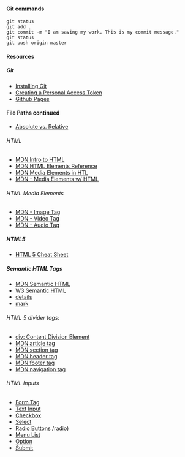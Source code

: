 #### Git commands
```
git status
git add .
git commit -m "I am saving my work. This is my commit message."
git status
git push origin master
```


#### Resources
##### Git
* [Installing Git](https://git-scm.com/downloads)
* [Creating a Personal Access Token](https://docs.github.com/en/github/authenticating-to-github/keeping-your-account-and-data-secure/creating-a-personal-access-token)
* [Github Pages](https://pages.github.com/)

#### File Paths continued
* [Absolute vs. Relative](https://www.coffeecup.com/help/articles/absolute-vs-relative-pathslinks/)


###### HTML
* [MDN Intro to HTML](https://developer.mozilla.org/en-US/docs/Learn/HTML/Introduction_to_HTML)
* [MDN HTML Elements Reference](https://developer.mozilla.org/en-US/docs/Web/HTML/Element)
* [MDN Media Elements in HTL](https://developer.mozilla.org/en-US/docs/Web/HTML/Supported_media_formats)
* [MDN - Media Elements w/ HTML](https://developer.mozilla.org/en-US/docs/Web/HTML/Supported_media_formats)

###### HTML Media Elements
* [MDN - Image Tag](https://developer.mozilla.org/en-US/docs/Web/HTML/Element/img)
* [MDN - Video Tag](https://developer.mozilla.org/en-US/docs/Web/HTML/Element/video)
* [MDN - Audio Tag](https://developer.mozilla.org/en-US/docs/Web/HTML/Element/audio)

##### HTML5 
* [HTML 5 Cheat Sheet](https://websitesetup.org/html5-cheat-sheet/)
##### Semantic HTML Tags
* [MDN Semantic HTML](https://developer.mozilla.org/en-US/docs/Glossary/Semantics)
* [W3 Semantic HTML](https://www.w3schools.com/html/html5_semantic_elements.asp)
* [details](https://developer.mozilla.org/en-US/docs/Web/HTML/Element/details)
* [mark](https://developer.mozilla.org/en-US/docs/Web/HTML/Element/mark)

###### HTML 5 divider tags:
* [div: Content Division Element](https://developer.mozilla.org/en-US/docs/Web/HTML/Element/div)
* [MDN article tag](https://developer.mozilla.org/en-US/docs/Web/HTML/Element/article)
* [MDN section tag ](https://developer.mozilla.org/en-US/docs/Web/HTML/Element/section)
* [MDN header tag](https://developer.mozilla.org/en-US/docs/Web/HTML/Element/header)
* [MDN footer tag](https://developer.mozilla.org/en-US/docs/Web/HTML/Element/footer)
* [MDN navigation tag](https://developer.mozilla.org/en-US/docs/Web/HTML/Element/nav)

 
###### HTML Inputs
* [Form Tag](https://developer.mozilla.org/en-US/docs/Web/HTML/Element/form)
* [Text Input](https://developer.mozilla.org/en-US/docs/Web/HTML/Element/input)
* [Checkbox](https://developer.mozilla.org/en-US/docs/Web/HTML/Element/input/checkbox)
* [Select](https://developer.mozilla.org/en-US/docs/Web/HTML/Element/select)
* [Radio Buttons](https://developer.mozilla.org/en-US/docs/Web/HTML/Element/input)
/radio)
* [Menu List](https://developer.mozilla.org/en-US/docs/Mozilla/Tech/XUL/menulist)
* [Option](https://developer.mozilla.org/en-US/docs/Web/HTML/Element/option)
* [Submit](https://developer.mozilla.org/en-US/docs/Web/HTML/Element/input/submit)